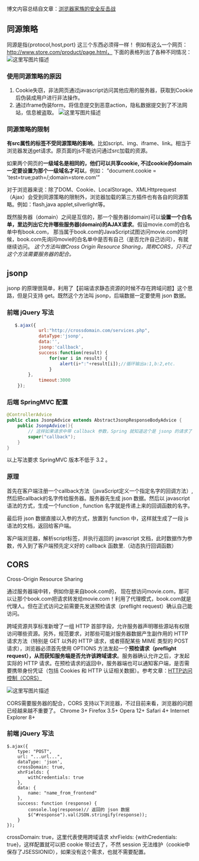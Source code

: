 博文内容总结自文章：[浏览器家族的安全反击战](http://mp.weixin.qq.com/s?__biz=MzAxOTc0NzExNg==&mid=2665514143&idx=1&sn=28ea209c00309e6b93d8d1f76032d7a4&chksm=80d67cdcb7a1f5ca81d8d454a98af56d58b22f6058f100e21ff30e70867ea6e3e922a4f000bf&mpshare=1&scene=23&srcid=1219hjtmL7SXftuOoe4cEI3A#rd )

## 同源策略
同源是指{protocol,host,port} 这三个东西必须得一样！ 例如有这么一个网页： http://www.store.com/product/page.html， 下面的表格列出了各种不同情况：
![这里写图片描述](http://upload-images.jianshu.io/upload_images/7460499-e96e4e0c503569ad?imageMogr2/auto-orient/strip%7CimageView2/2/w/1240)

### 使用同源策略的原因
1. Cookie失窃，非法网页通过javascript访问其他应用的服务器，获取到Cookie后伪装成用户进行非法操作。
2. 通过iframe伪装form，将信息提交到恶意action，隐私数据提交到了不法网站，信息被盗取。
![这里写图片描述](http://upload-images.jianshu.io/upload_images/7460499-e0b153323946f8eb?imageMogr2/auto-orient/strip%7CimageView2/2/w/1240)

### 同源策略的限制
**有src属性的标签不受同源策略的影响**。比如script、img、iframe、link。相当于浏览器发送get请求。原页面的js不能访问通过src加载的资源。

如果两个网页的**一级域名是相同的，他们可以共享cookie, 不过cookie的domain一定要设置为那个一级域名才可以**，例如：
”document.cookie = 'test=true;path=/;domain=store.com'”

对于浏览器来说：除了DOM、Cookie、LocalStorage、XMLHttprequest（Ajax）会受到同源策略的限制外，浏览器加载的第三方插件也有各自的同源策略。例如：flash,java applet,silverlight等。

既然服务器（domain）之间是互信的，那一个服务器(domain)可以**设置一个白名单，里边列出它允许哪些服务器(domain)的AJAX请求**。假设movie.com的白名单中有book.com， 那当属于book.com的JavaScript试图访问movie.com的时候，book.com先询问movie的白名单中是否有自己（是否允许自己访问），有就继续访问。
*这个方法叫做Cross Origin Resource Sharing，简称CORS，只不过这个方法需要服务器的配合。*

## jsonp 
jsonp 的原理很简单，利用了【前端请求静态资源的时候不存在跨域问题】这个思路，但是只支持 get。既然这个方法叫 jsonp，后端数据一定要使用 json 数据。
### 前端 jQuery 写法
```javascript
   $.ajax({  
	        url:"http://crossdomain.com/services.php",  
	        dataType:'jsonp',  
	        data:'',  
	        jsonp:'callback',  
	        success:function(result) {  
	            for(var i in result) {  
	                alert(i+":"+result[i]);//循环输出a:1,b:2,etc.  
	            }  
        },  
	        timeout:3000  
    });  

```
### 后端 SpringMVC 配置
```java
@ControllerAdvice
public class JsonpAdvice extends AbstractJsonpResponseBodyAdvice {
    public JsonpAdvice(){
        // 这样如果请求中带 callback 参数，Spring 就知道这个是 jsonp 的请求了
        super("callback");
    }
}
```
以上写法要求 SpringMVC 版本不低于 3.2 。
### 原理
首先在客户端注册一个callback方法（javaScript定义一个指定名字的回调方法）, 然后把callback的名字传给服务器。服务器先生成 json 数据。然后以 javascript 语法的方式，生成一个function , function 名字就是传递上来的回调函数的名字。

最后将 json 数据直接以入参的方式，放置到 function 中，这样就生成了一段 js 语法的文档，返回给客户端。

客户端浏览器，解析script标签，并执行返回的 javascript 文档，此时数据作为参数，传入到了客户端预先定义好的 callback 函数里.（动态执行回调函数）

## CORS
Cross-Origin Resource Sharing

通过服务器端中转，例如你是来自book.com的， 现在想访问movie.com，那可以让那个book.com把请求转发给movie.com！利用了代理模式，book.com就是代理人。但在正式访问之前需要先发送预检请求（preflight request）确认自己能访问。

跨域资源共享标准新增了一组 HTTP 首部字段，允许服务器声明哪些源站有权限访问哪些资源。另外，规范要求，对那些可能对服务器数据产生副作用的 HTTP 请求方法（特别是 GET 以外的 HTTP 请求，或者搭配某些 MIME 类型的 POST 请求），浏览器必须首先使用 OPTIONS 方法发起一个**预检请求（preflight request），从而获知服务端是否允许该跨域请求**。服务器确认允许之后，才发起实际的 HTTP 请求。在预检请求的返回中，服务器端也可以通知客户端，是否需要携带身份凭证（包括 Cookies 和 HTTP 认证相关数据）。参考文章：[HTTP访问控制（CORS）](https://developer.mozilla.org/zh-CN/docs/Web/HTTP/Access_control_CORS)

![这里写图片描述](http://upload-images.jianshu.io/upload_images/7460499-aa9cab4a01da2627?imageMogr2/auto-orient/strip%7CimageView2/2/w/1240)

CORS需要服务器的配合，CORS 支持以下浏览器，不过目前来看，浏览器的问题已经越来越不重要了。
Chrome 3+
Firefox 3.5+
Opera 12+
Safari 4+
Internet Explorer 8+
### 前端 jQuery 写法
```jQuery
$.ajax({
    type: "POST",
    url: "...url...",
    dataType: 'json',
    crossDomain: true,
    xhrFields: {
        withCredentials: true
    },
    data: {
        name: "name_from_frontend"
    },
    success: function (response) {
        console.log(response)// 返回的 json 数据
        $("#response").val(JSON.stringify(response));
    }
});

```
crossDomain: true，这里代表使用跨域请求
xhrFields: {withCredentials: true}，这样配置就可以把 cookie 带过去了，不然 session 无法维护（cookie中保存了JSESSIONID），如果没有这个需求，也就不需要配置。

